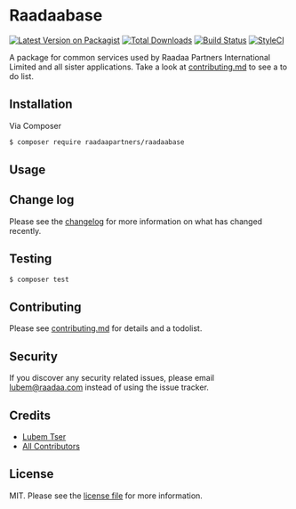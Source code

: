 # Raadaabase

[![Latest Version on Packagist][ico-version]][link-packagist]
[![Total Downloads][ico-downloads]][link-downloads]
[![Build Status][ico-travis]][link-travis]
[![StyleCI][ico-styleci]][link-styleci]

A package for common services used by Raadaa Partners International Limited and all sister applications. Take a look at [contributing.md](contributing.md) to see a to do list.

## Installation

Via Composer

``` bash
$ composer require raadaapartners/raadaabase
```

## Usage

## Change log

Please see the [changelog](changelog.md) for more information on what has changed recently.

## Testing

``` bash
$ composer test
```

## Contributing

Please see [contributing.md](contributing.md) for details and a todolist.

## Security

If you discover any security related issues, please email lubem@raadaa.com instead of using the issue tracker.

## Credits

- [Lubem Tser][link-author]
- [All Contributors][link-contributors]

## License

MIT. Please see the [license file](license.md) for more information.

[ico-version]: https://img.shields.io/packagist/v/raadaapartners/raadaabase.svg?style=flat-square
[ico-downloads]: https://img.shields.io/packagist/dt/raadaapartners/raadaabase.svg?style=flat-square
[ico-travis]: https://img.shields.io/travis/raadaapartners/raadaabase/master.svg?style=flat-square
[ico-styleci]: https://styleci.io/repos/12345678/shield

[link-packagist]: https://packagist.org/packages/raadaapartners/raadaabase
[link-downloads]: https://packagist.org/packages/raadaapartners/raadaabase
[link-travis]: https://travis-ci.org/raadaapartners/raadaabase
[link-styleci]: https://styleci.io/repos/12345678
[link-author]: https://github.com/raadaapartners
[link-contributors]: ../../contributors
